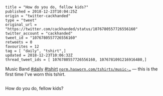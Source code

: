 ```
title = "How do you do, fellow kids?"
published = 2018-12-23T10:04:25Z
origin = "twitter-cackhanded"
type = "tweet"
original_url = "https://twitter.com/cackhanded/status/1076780557726556160"
twitter_account = "cackhanded"
tweet_id = "1076780557726556160"
retweets = 0
favourites = 12
tag = [ "daily", "tshirt",]
updated = 2018-12-23T10:06:32Z
thread_tweet_ids = [ 1076780557726556160, 1076781091216916480,]
```

Music Band [#daily](/tags/daily/) [#tshirt](/tags/tshirt/) [`norm.hasworn.com/tshirts/music-…`](http://norm.hasworn.com/tshirts/music-band) — this is the first time I've worn this tshirt.

<p class='image'><img src='https://mnf.m17s.net/2018/12/23/DvF-NMoXgAEUDOR.jpg' alt=''></p>

How do you do, fellow kids?

<p class='image'><img src='https://mnf.m17s.net/2018/12/23/DvF-r_BX0AATwlj.jpg' alt=''></p>


